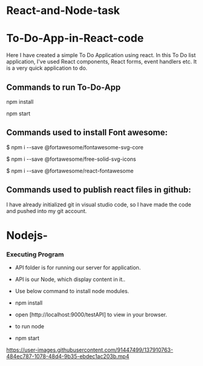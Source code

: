 # React-and-Node-task
# To-Do-App-in-React-code

Here I have created a simple To Do Application using react. In this To Do list application, I've used React components, React forms, event handlers etc. It is a very quick application to do.

## Commands to run To-Do-App 

npm install

npm start

## Commands used to install Font awesome:

$ npm i --save @fortawesome/fontawesome-svg-core

$ npm i --save @fortawesome/free-solid-svg-icons

$ npm i --save @fortawesome/react-fontawesome

## Commands used to publish react files in github:

I have already initialized git in visual studio code, so I have made the code and pushed into my git account.

# Nodejs-

### Executing Program

- API folder is for running our server for application.

- API is our Node, which display content in it..

- Use below command to install node modules.

- npm install

- open [http://localhost:9000/testAPI] to view  in your browser.

- to run node

- npm start


https://user-images.githubusercontent.com/91447499/137910763-484ec787-1078-48d4-9b35-ebdec1ac203b.mp4

